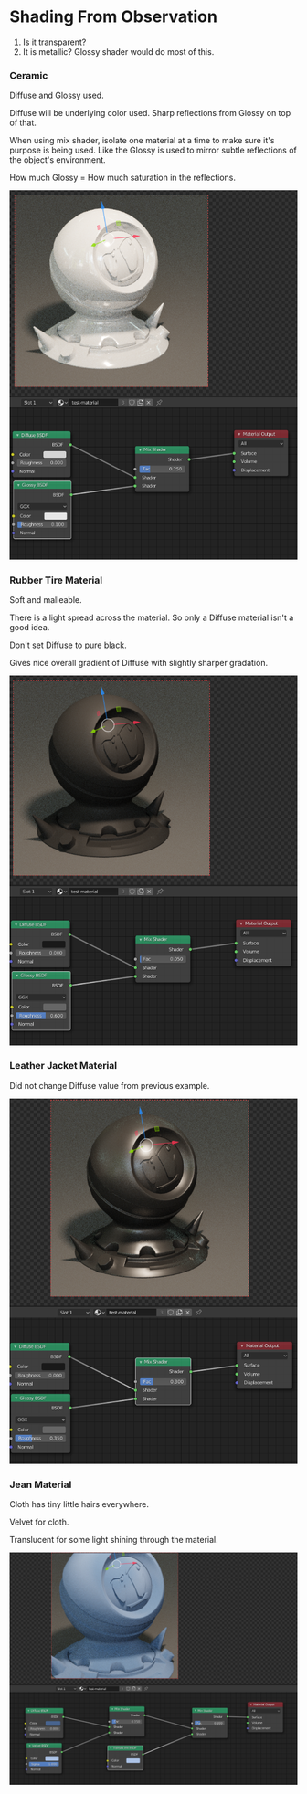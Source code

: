 # Shading From Observation

1. Is it transparent?
2. It is metallic? Glossy shader would do most of this.

### Ceramic

Diffuse and Glossy used.

Diffuse will be underlying color used. Sharp reflections from Glossy on top of that.

When using mix shader, isolate one material at a time to make sure it's purpose is being used. Like the Glossy is used to mirror subtle reflections of the object's environment.

How much Glossy = How much saturation in the reflections.

![](../../.gitbook/assets/image%20%2867%29.png)

### Rubber Tire Material

Soft and malleable.

There is a light spread across the material. So only a Diffuse material isn't a good idea.

Don't set Diffuse to pure black.

Gives nice overall gradient of Diffuse with slightly sharper gradation.

![](../../.gitbook/assets/image%20%2866%29.png)

### Leather Jacket Material

Did not change Diffuse value from previous example.

![](../../.gitbook/assets/image%20%2858%29.png)

### Jean Material

Cloth has tiny little hairs everywhere.

Velvet for cloth.

Translucent for some light shining through the material.

![](../../.gitbook/assets/image%20%2861%29.png)

